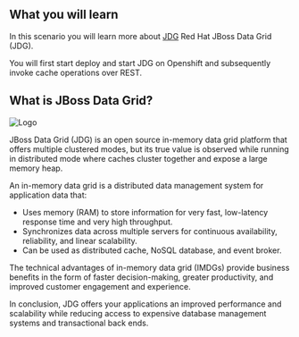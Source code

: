 ## What you will learn ##

In this scenario you will learn more about [JDG](https://www.redhat.com/en/technologies/jboss-middleware/data-grid) Red Hat JBoss Data Grid (JDG).

You will first start deploy and start JDG on Openshift and subsequently invoke cache operations over REST.

## What is JBoss Data Grid?

![Logo](https://raw.githubusercontent.com/vblagoje/intro-katacoda/master/assets/middleware/rhoar-getting-started-jdg/jdg-logo.jpg)


JBoss Data Grid (JDG) is an open source in-memory data grid platform that offers multiple clustered modes, but its true value is observed while running in distributed mode where caches cluster together and expose a large memory heap.

An in-memory data grid is a distributed data management system for application data that:
* Uses memory (RAM) to store information for very fast, low-latency response time and very high throughput.
* Synchronizes data across multiple servers for continuous availability, reliability, and linear scalability.
* Can be used as distributed cache, NoSQL database, and event broker.

The technical advantages of in-memory data grid (IMDGs) provide business benefits in the form of faster decision-making, greater productivity, and improved customer engagement and experience.

In conclusion, JDG offers your applications an improved performance and scalability while reducing access to expensive database management systems and transactional back ends.

